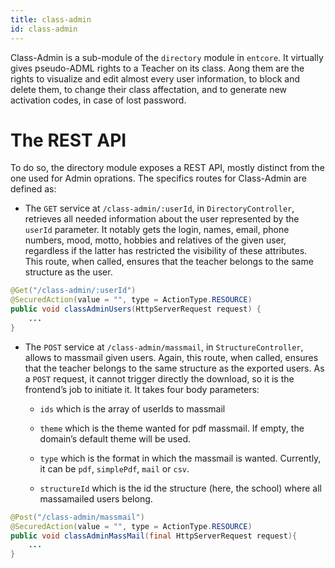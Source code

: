 ```yaml
---
title: class-admin
id: class-admin
---
```

Class-Admin is a sub-module of the `directory` module in `entcore`. It virtually gives pseudo-ADML rights to a Teacher on its class. Aong them are the rights to visualize and edit almost every user information, to block and delete them, to change their class affectation, and to generate new activation codes, in case of lost password.

# The REST API

To do so, the directory module exposes a REST API, mostly distinct from the one used for Admin oprations. The specifics routes for Class-Admin are defined as:

-   The `GET` service at `/class-admin/:userId`, in `DirectoryController`, retrieves all needed information about the user represented by the `userId` parameter. It notably gets the login, names, email, phone numbers, mood, motto, hobbies and relatives of the given user, regardless if the latter has restricted the visibility of these attributes. This route, when called, ensures that the teacher belongs to the same structure as the user.

``` java
@Get("/class-admin/:userId")
@SecuredAction(value = "", type = ActionType.RESOURCE)
public void classAdminUsers(HttpServerRequest request) {
    ...
}
```

-   The `POST` service at `/class-admin/massmail`, in `StructureController`, allows to massmail given users. Again, this route, when called, ensures that the teacher belongs to the same structure as the exported users. As a `POST` request, it cannot trigger directly the download, so it is the frontend’s job to initiate it. It takes four body parameters:

    -   `ids` which is the array of userIds to massmail

    -   `theme` which is the theme wanted for pdf massmail. If empty, the domain’s default theme will be used.

    -   `type` which is the format in which the massmail is wanted. Currently, it can be `pdf`, `simplePdf`, `mail` or `csv`.

    -   `structureId` which is the id the structure (here, the school) where all massamailed users belong.

``` java
@Post("/class-admin/massmail")
@SecuredAction(value = "", type = ActionType.RESOURCE)
public void classAdminMassMail(final HttpServerRequest request){
    ...
}
```
